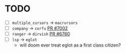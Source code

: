 # TODO

- [ ] `multiple_cursors` -> `macrursors`
- [ ] `company` -> `corfu` [PR #7002](https://github.com/doomemacs/doomemacs/pull/7002)
- [ ] `ranger` -> `dirvish` [PR #6760](https://github.com/doomemacs/doomemacs/pull/6760)
- [ ] `lsp` -> `eglot`
  - will doom ever treat eglot as a first class citizen?
